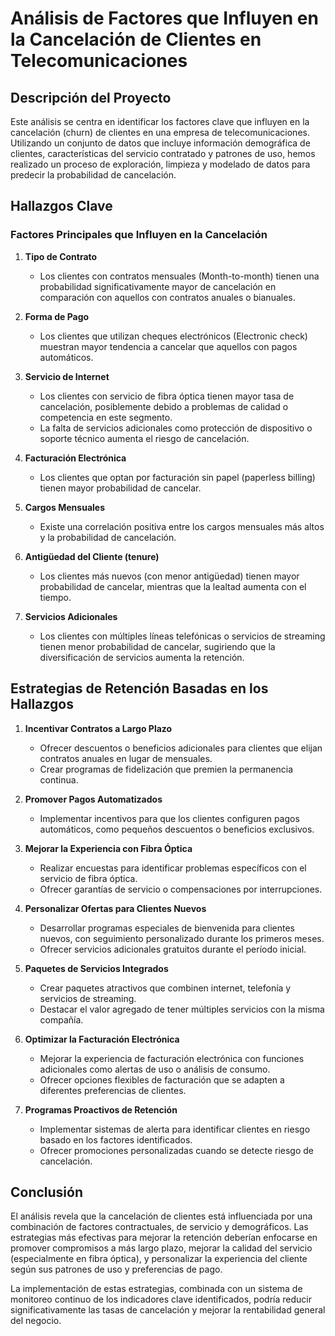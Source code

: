 
# Análisis de Factores que Influyen en la Cancelación de Clientes en Telecomunicaciones

## Descripción del Proyecto
Este análisis se centra en identificar los factores clave que influyen en la cancelación (churn) de clientes en una empresa de telecomunicaciones. Utilizando un conjunto de datos que incluye información demográfica de clientes, características del servicio contratado y patrones de uso, hemos realizado un proceso de exploración, limpieza y modelado de datos para predecir la probabilidad de cancelación.

## Hallazgos Clave

### Factores Principales que Influyen en la Cancelación

1. **Tipo de Contrato**  
   - Los clientes con contratos mensuales (Month-to-month) tienen una probabilidad significativamente mayor de cancelación en comparación con aquellos con contratos anuales o bianuales.

2. **Forma de Pago**  
   - Los clientes que utilizan cheques electrónicos (Electronic check) muestran mayor tendencia a cancelar que aquellos con pagos automáticos.

3. **Servicio de Internet**  
   - Los clientes con servicio de fibra óptica tienen mayor tasa de cancelación, posiblemente debido a problemas de calidad o competencia en este segmento.  
   - La falta de servicios adicionales como protección de dispositivo o soporte técnico aumenta el riesgo de cancelación.

4. **Facturación Electrónica**  
   - Los clientes que optan por facturación sin papel (paperless billing) tienen mayor probabilidad de cancelar.

5. **Cargos Mensuales**  
   - Existe una correlación positiva entre los cargos mensuales más altos y la probabilidad de cancelación.

6. **Antigüedad del Cliente (tenure)**  
   - Los clientes más nuevos (con menor antigüedad) tienen mayor probabilidad de cancelar, mientras que la lealtad aumenta con el tiempo.

7. **Servicios Adicionales**  
   - Los clientes con múltiples líneas telefónicas o servicios de streaming tienen menor probabilidad de cancelar, sugiriendo que la diversificación de servicios aumenta la retención.

## Estrategias de Retención Basadas en los Hallazgos

1. **Incentivar Contratos a Largo Plazo**  
   - Ofrecer descuentos o beneficios adicionales para clientes que elijan contratos anuales en lugar de mensuales.  
   - Crear programas de fidelización que premien la permanencia continua.

2. **Promover Pagos Automatizados**  
   - Implementar incentivos para que los clientes configuren pagos automáticos, como pequeños descuentos o beneficios exclusivos.

3. **Mejorar la Experiencia con Fibra Óptica**  
   - Realizar encuestas para identificar problemas específicos con el servicio de fibra óptica.  
   - Ofrecer garantías de servicio o compensaciones por interrupciones.

4. **Personalizar Ofertas para Clientes Nuevos**  
   - Desarrollar programas especiales de bienvenida para clientes nuevos, con seguimiento personalizado durante los primeros meses.  
   - Ofrecer servicios adicionales gratuitos durante el período inicial.

5. **Paquetes de Servicios Integrados**  
   - Crear paquetes atractivos que combinen internet, telefonía y servicios de streaming.  
   - Destacar el valor agregado de tener múltiples servicios con la misma compañía.

6. **Optimizar la Facturación Electrónica**  
   - Mejorar la experiencia de facturación electrónica con funciones adicionales como alertas de uso o análisis de consumo.  
   - Ofrecer opciones flexibles de facturación que se adapten a diferentes preferencias de clientes.

7. **Programas Proactivos de Retención**  
   - Implementar sistemas de alerta para identificar clientes en riesgo basado en los factores identificados.  
   - Ofrecer promociones personalizadas cuando se detecte riesgo de cancelación.

## Conclusión
El análisis revela que la cancelación de clientes está influenciada por una combinación de factores contractuales, de servicio y demográficos. Las estrategias más efectivas para mejorar la retención deberían enfocarse en promover compromisos a más largo plazo, mejorar la calidad del servicio (especialmente en fibra óptica), y personalizar la experiencia del cliente según sus patrones de uso y preferencias de pago.

La implementación de estas estrategias, combinada con un sistema de monitoreo continuo de los indicadores clave identificados, podría reducir significativamente las tasas de cancelación y mejorar la rentabilidad general del negocio.
